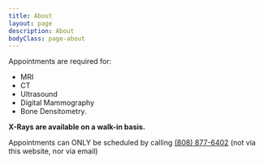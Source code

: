 ```yaml
---
title: About
layout: page
description: About
bodyClass: page-about
---
```


Appointments are required for:  
- MRI
- CT
- Ultrasound
- Digital Mammography
- Bone Densitometry. 

**X-Rays are available on a walk-in basis.**

Appointments can ONLY be scheduled by calling [(808) 877-6402](tel:8088776402) (not via this website, nor via email)
